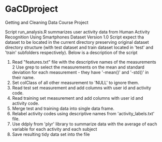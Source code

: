 GaCDproject
===========

Getting and Cleaning Data Course Project

Script run_analysis.R summarizes user activity data from Human Activity Recognition Using Smartphones Dataset Version 1.0
Script expect tha dataset to be located in the current directory preserving original dataset directory structure (with
test dataset and train dataset located in 'test' and 'train' subfolders respectively). Below is a description of the script 

1. Read "features.txt" file with the descriptive names of the measurements
2  Use grep to select the measurements on the mean and standard deviation for each measurement - they have '-mean()' and 
   '-std()' in their name. 
3. Set colClass of all other measurement to 'NULL' to ignore them. 
4. Read test set measurement and add columns with user id and activity code.
5. Read training set measurement and add columns with user id and activity code.
6. Merge test and training data into single data frame. 
7. Relabel activity codes using descriptive names from 'activity_labels.txt' file. 
8. Use ddply from 'plyr' library to summarize data with the average of each variable for each activity and each subject
9. Save resulting tidy data set into the file 
